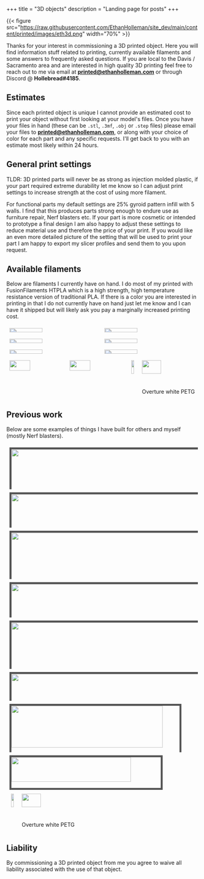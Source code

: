 +++
title = "3D objects"
description = "Landing page for posts"
+++

<style>

.row {
  display: flex;
  flex-wrap: wrap;
  padding: 0 4px;
}

/* Create two equal columns that sits next to each other */
.column {
  flex: 50%;
  padding: 0 4px;
}

.column img {
  margin-top: 8px;
  vertical-align: middle;
} 

.columnPic img {
  margin-top: 8px;
  vertical-align: middle;
  display: flex;
  align-items: center;
  justify-content: center;
}


</style>



{{< figure src="https://raw.githubusercontent.com/EthanHolleman/site_dev/main/content/printed/images/eth3d.png" width="70%" >}}



Thanks for your interest in commissioning a 3D printed object. Here you
will find information stuff related to printing, currently available filaments
and some answers to frequently asked questions. If you are local
to the Davis / Sacramento area and are interested in high quality 3D printing
feel free to reach out to me via email at **printed@ethanholleman.com**
or through Discord @ **Hollebread#4185**.


## Estimates

Since each printed object is unique I cannot provide an estimated cost to print
your object without first looking at your model's files. Once you have your files
in hand (these can be `.stl`, `.3mf`, `.obj` or `.step` files) please email your files 
to **printed@ethanholleman.com**, or 
along with your choice of color for each part and any specific requests. 
I'll get back to you with an estimate most likely within 24 hours.

## General print settings

TLDR: 3D printed parts will never be as strong as injection molded plastic, 
if your part required extreme durability let me know so I can adjust print
settings to increase strength at the cost of using more filament. 

For functional parts my default settings are 25% gyroid pattern infill with
5 walls. I find that this produces parts strong enough to endure use as
furniture repair, Nerf blasters etc. If your part is more cosmetic or intended to
prototype a final design I am also happy to adjust these settings to 
reduce material use and therefore the price of your print. 
If you would like an even more detailed picture of the setting that will be used
to print your part I am happy to export my slicer profiles and send them to
you upon request.


## Available filaments

Below are filaments I currently have on hand. I do most of my printed with
FusionFilaments HTPLA which is a high strength, high temperature resistance
version of traditional PLA. If there is a color you are interested in printing
in that I do not currently have on hand just let me know and I can have it shipped
but will likely ask you pay a marginally increased printing cost. 


<div class="row">
    <div class="column">
      <img src="https://cdn.shopify.com/s/files/1/0002/8468/8445/products/HTPLA_Refill_AlphaParticleOrange-01_1024x1024@2x.png?v=1658243953" width=60%>
    </div>
     <div class="column">
      <img src="https://cdn.shopify.com/s/files/1/0002/8468/8445/products/HTPLA_Refill_CosmicRayBlue-01_540x.png?v=1659461863" width="60%">
    </div>
  </div>

<div class="row">
    <div class="column">
      <img src="https://cdn.shopify.com/s/files/1/0002/8468/8445/products/HTPLA_Refill_ColdFusionBlue-01_1024x1024@2x.png?v=1660058880" width=60%>
    </div>
   <div class="column">
      <img src="https://cdn.shopify.com/s/files/1/0002/8468/8445/products/HTPLA_Refill_GeomagneticMauve-01_1024x1024@2x.png?v=1659021332" width="60%">
    </div>
  </div>

<div class="row">
    <div class="column">
      <img src="https://cdn.shopify.com/s/files/1/0002/8468/8445/products/HTPLA_Refill_RadiumGreen2.0-01_b272ca54-dc09-485b-a65d-92b9587838dc_1024x1024@2x.png?v=1665060871" width=60%>
    </div>
   <div class="column">
      <img src="https://cdn.shopify.com/s/files/1/0002/8468/8445/products/HTPLA_Refill_RedDwarf-01_1024x1024@2x.png?v=1658432497" width="60%">
    </div>
  </div>

<div class="row">
    <div class="column">
      <img src="https://cdn.shopify.com/s/files/1/0002/8468/8445/products/HTPLA_Refill_TritiumGreen-01_ec9ad2bc-90d9-49a2-8ef0-808aec77ff63_720x.png?v=1659021301" width=60%>
    </div>
   <div class="column">
      <img src="https://cdn.shopify.com/s/files/1/0002/8468/8445/products/HTPLA_Refill_HeavyWaterBlue-01_ab24215b-963d-456e-8f5e-e6de4d7ad29f_720x.png?v=1661798717" width="60%">
    </div>

<div class="row">
    <div class="column">
      <img src="https://cdn.shopify.com/s/files/1/0002/8468/8445/products/HTPLA_Refill_IonizedCobaltBlack-01_1024x1024@2x.png?v=1660058936" width=60%>
    </div>
   <div class="column">
      <img src="https://cdn.shopify.com/s/files/1/0207/3624/5824/products/VFEWTE17511_Transparent_PETG_1kg_1pack_1_Main.jpg?v=1653896882&width=1100" width="60%">
      <p> Overture white PETG </p>
    </div>
  </div>
</div>

<br>
<br>


## Previous work

Below are some examples of things I have built for others and myself (mostly
Nerf blasters).

<div class="row">
    <div class="column">
      <img style="border: 5px solid #555;" src="/printed/images/IMG_2149.jpg" width=100%>
      <p>Orien blaster's Lynx parts, An awesome spring powered Nerf blaster with
      notoriously difficult to acquire hardware. Printing these parts was maybe
      wishful thinking.</p>
    </div>
     <div class="column">
      <img style="border: 5px solid #555;" src="/printed/images/IMG_2231.jpg" width="100%">
      <p>Lepus by JackRabbitNerf. A super compact electric Nerf blaster capable
      of firing around 20 darts per second. </p>
    </div>
  </div>

<div class="row">
    <div class="column">
      <img style="border: 5px solid #555;" src="/printed/images/IMG_2470.jpg" width="100%">
      <p>Left: The Gryphon by Flygonial, an electric, semi-auto, flywheel powered blaster that I
      made specifcally for use at the Davis Nerf Club since they require use of full length darts. Right: 
      SLAB by SillyButts. This is a super fun to use, lever action, spring powered half-length 
      dart blaster.</p>
    </div>
   <div class="column">
       <img style="border: 5px solid #555;" src="/printed/images/IMG_2590.jpg" width=100%>
       <p>Foregrip for the Nerf Pathfinder which in my opinion improves both the aesthetics of the 
       blaster and makes priming smoother. </p>
    </div>
  </div>

<div class="row">
    <div class="column">
          <img style="border: 5px solid #555;" src="/printed/images/IMG_2347.jpg" width=100%>
      <p>A rail mounted megaXL dart holder that I designed from the ground up
      and printed. It allows you to easily carry and keep accessible 6 megaXL
      darts which can be launched like a rifle grenade using a specific attachment
      at the end of your barrel. </p>
    </div>
   <div class="column">
      <img style="border: 5px solid #555;" src="/printed/images/IMG_2446.jpg" width="100%">
      <p>SBL by Gavin Fuzzy designs.</p>
    </div>
  </div>

<div class="row">
    <div class="column">
      <img style="border: 5px solid #555;" src="/printed/images/IMG_2695.jpg" width=90%>
      <p>Another full length Gryphon blaster printed for a member of the Davis
      Nerf Club. I wired in a PWM that allows you to actually adjust the motor
      speed with a dial so the blaster can launch darts anywhere between 90
      and 130 FPS.</p>
    </div>
   <div class="column">
      <img style="border: 5px solid #555;" src="/printed/images/IMG_2472.jpg" width="80%">
      <p>Buffer tube adapter a member of the Davis Nerf club designed and I
      printed for them.</p>
    </div>

<div class="row">
    <div class="column">
      <img src="https://cdn.shopify.com/s/files/1/0002/8468/8445/products/HTPLA_Refill_IonizedCobaltBlack-01_1024x1024@2x.png?v=1660058936" width=60%>
    </div>
   <div class="column">
      <img src="https://cdn.shopify.com/s/files/1/0207/3624/5824/products/VFEWTE17511_Transparent_PETG_1kg_1pack_1_Main.jpg?v=1653896882&width=1100" width="60%">
      <p> Overture white PETG </p>
    </div>
  </div>
</div>

<br>
<br>


## Liability

By commissioning a 3D printed object from me you agree to waive all liability
associated with the use of that object.









